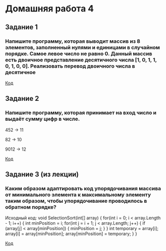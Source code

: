 # Домашняя работа 4

## Задание 1
### Напишите программу, которая выводит массив из 8 элементов, заполненный нулями и единицами в случайном порядке. Самое левое число не равно 0. Данный массив есть двоичное представление десятичного числа [1, 0, 1, 1, 0, 1, 0, 0]. Реализовать перевод двоичного числа в десятичное

[Код](https://github.com/XeniaLS13/HW4/blob/main/Task1/Program.cs)

## Задание 2
### Напишите программу, которая принимает на вход число и выдаёт сумму цифр в числе.

452 -> 11

82 -> 10

9012 -> 12

[Код](https://github.com/XeniaLS13/HW4/blob/main/Task2/Program.cs)

## Задание 3 (из лекции)
### Каким образом адаптировать код упорядочивания массива от минимального элемента к максимальному элементу таким образом, чтобы упорядочивание проводилось в обратном порядке? 

Исходный код: 
void SelectionSort(int[] array)
{
    for(int i = 0; i < array.Length - 1; i++)
    {
        int minPosition = i;
        for(int j = i + 1; j < array.Length; j++)
        {
            if (array[j] < array[minPosition])
            {
                minPosition = j;
            }
        }
        int temporary = array[i];
        array[i] = array[minPosition];
        array[minPosition] = temporary;
    }
}

[Код]()